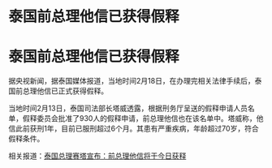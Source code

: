 # 泰国前总理他信已获得假释

# 泰国前总理他信已获得假释

据央视新闻，据泰国媒体报道，当地时间2月18日，在办理完相关法律手续后，泰国前总理他信已正式获得假释。

当地时间2月13日，泰国司法部长塔威透露，根据刑务厅呈送的假释申请人员名单，假释委员会批准了930人的假释申请，前总理他信也在该名单中。塔威称，他信此前获刑1年，目前已服刑超过6个月。其患有严重疾病，年龄超过70岁，符合假释条件。

相关报道：[泰国总理赛塔宣布：前总理他信将于今日获释](https://news.qq.com/rain/a/20240218A00MZM00)

